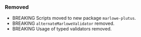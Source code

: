 ### Removed

- BREAKING Scripts moved to new package `marlowe-plutus`.
- BREAKING `alternateMarloweValidator` removed.
- BREAKING Usage of typed validators removed.

